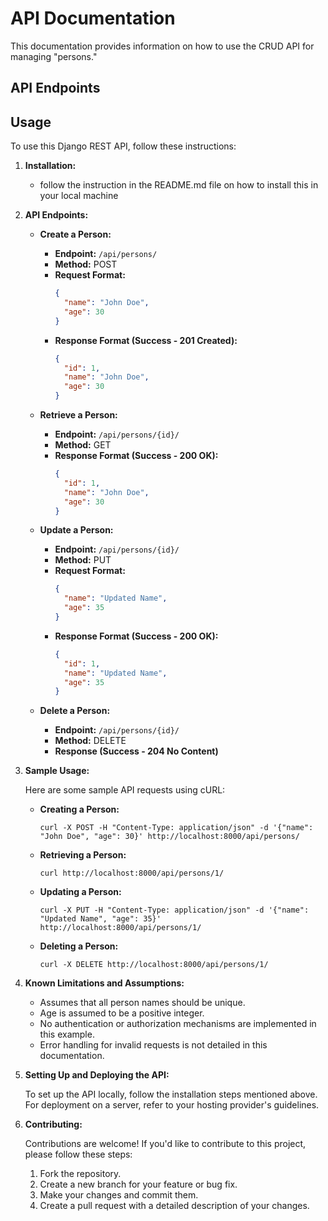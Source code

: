 # API Documentation

This documentation provides information on how to use the CRUD API for managing "persons."

## API Endpoints

## Usage

To use this Django REST API, follow these instructions:

1. **Installation:**
     - follow the instruction in the README.md file on how to install this in your local machine

2. **API Endpoints:**

   - **Create a Person:**
     - **Endpoint:** `/api/persons/`
     - **Method:** POST
     - **Request Format:**
       ```json
       {
         "name": "John Doe",
         "age": 30
       }
       ```
     - **Response Format (Success - 201 Created):**
       ```json
       {
         "id": 1,
         "name": "John Doe",
         "age": 30
       }
       ```

   - **Retrieve a Person:**
     - **Endpoint:** `/api/persons/{id}/`
     - **Method:** GET
     - **Response Format (Success - 200 OK):**
       ```json
       {
         "id": 1,
         "name": "John Doe",
         "age": 30
       }
       ```

   - **Update a Person:**
     - **Endpoint:** `/api/persons/{id}/`
     - **Method:** PUT
     - **Request Format:**
       ```json
       {
         "name": "Updated Name",
         "age": 35
       }
       ```
     - **Response Format (Success - 200 OK):**
       ```json
       {
         "id": 1,
         "name": "Updated Name",
         "age": 35
       }
       ```

   - **Delete a Person:**
     - **Endpoint:** `/api/persons/{id}/`
     - **Method:** DELETE
     - **Response (Success - 204 No Content)**

3. **Sample Usage:**

   Here are some sample API requests using cURL:

   - **Creating a Person:**
     ```shell
     curl -X POST -H "Content-Type: application/json" -d '{"name": "John Doe", "age": 30}' http://localhost:8000/api/persons/
     ```

   - **Retrieving a Person:**
     ```shell
     curl http://localhost:8000/api/persons/1/
     ```

   - **Updating a Person:**
     ```shell
     curl -X PUT -H "Content-Type: application/json" -d '{"name": "Updated Name", "age": 35}' http://localhost:8000/api/persons/1/
     ```

   - **Deleting a Person:**
     ```shell
     curl -X DELETE http://localhost:8000/api/persons/1/
     ```

4. **Known Limitations and Assumptions:**

   - Assumes that all person names should be unique.
   - Age is assumed to be a positive integer.
   - No authentication or authorization mechanisms are implemented in this example.
   - Error handling for invalid requests is not detailed in this documentation.

5. **Setting Up and Deploying the API:**

   To set up the API locally, follow the installation steps mentioned above. For deployment on a server, refer to your hosting provider's guidelines.

6. **Contributing:**

   Contributions are welcome! If you'd like to contribute to this project, please follow these steps:

   1. Fork the repository.
   2. Create a new branch for your feature or bug fix.
   3. Make your changes and commit them.
   4. Create a pull request with a detailed description of your changes.

